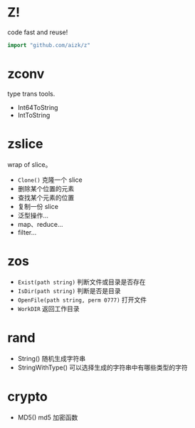 # Z!

code fast and reuse!

```go
import "github.com/aizk/z"
```
# zconv

type trans tools.

- Int64ToString
- IntToString

# zslice

wrap of slice。

- `Clone()` 克隆一个 slice
- 删除某个位置的元素
- 查找某个元素的位置
- 复制一份 slice
- 泛型操作...
- map、reduce...
- filter...

# zos

- `Exist(path string)` 判断文件或目录是否存在
- `IsDir(path string)` 判断是否是目录
- `OpenFile(path string, perm 0777)` 打开文件
- `WorkDIR` 返回工作目录

# rand

- String() 随机生成字符串
- StringWithType() 可以选择生成的字符串中有哪些类型的字符

# crypto

- MD5()  md5 加密函数
